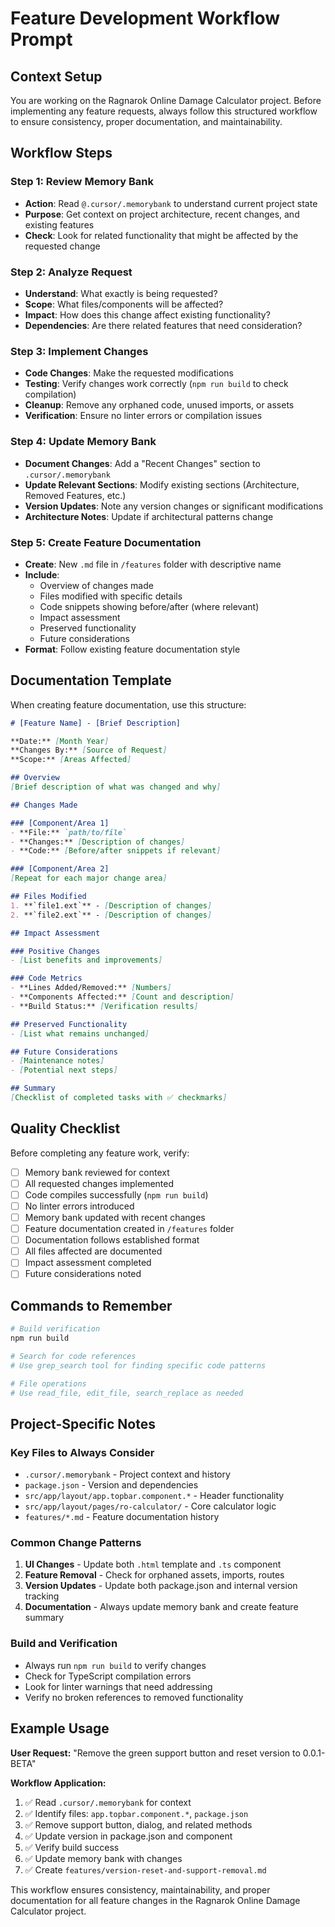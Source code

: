 # Feature Development Workflow Prompt

## Context Setup

You are working on the Ragnarok Online Damage Calculator project. Before implementing any feature requests, always follow this structured workflow to ensure consistency, proper documentation, and maintainability.

## Workflow Steps

### Step 1: Review Memory Bank
- **Action**: Read `@.cursor/.memorybank` to understand current project state
- **Purpose**: Get context on project architecture, recent changes, and existing features
- **Check**: Look for related functionality that might be affected by the requested change

### Step 2: Analyze Request
- **Understand**: What exactly is being requested?
- **Scope**: What files/components will be affected?
- **Impact**: How does this change affect existing functionality?
- **Dependencies**: Are there related features that need consideration?

### Step 3: Implement Changes
- **Code Changes**: Make the requested modifications
- **Testing**: Verify changes work correctly (`npm run build` to check compilation)
- **Cleanup**: Remove any orphaned code, unused imports, or assets
- **Verification**: Ensure no linter errors or compilation issues

### Step 4: Update Memory Bank
- **Document Changes**: Add a "Recent Changes" section to `.cursor/.memorybank`
- **Update Relevant Sections**: Modify existing sections (Architecture, Removed Features, etc.)
- **Version Updates**: Note any version changes or significant modifications
- **Architecture Notes**: Update if architectural patterns change

### Step 5: Create Feature Documentation
- **Create**: New `.md` file in `/features` folder with descriptive name
- **Include**: 
  - Overview of changes made
  - Files modified with specific details
  - Code snippets showing before/after (where relevant)
  - Impact assessment
  - Preserved functionality
  - Future considerations
- **Format**: Follow existing feature documentation style

## Documentation Template

When creating feature documentation, use this structure:

```markdown
# [Feature Name] - [Brief Description]

**Date:** [Month Year]  
**Changes By:** [Source of Request]  
**Scope:** [Areas Affected]

## Overview
[Brief description of what was changed and why]

## Changes Made

### [Component/Area 1]
- **File:** `path/to/file`
- **Changes:** [Description of changes]
- **Code:** [Before/after snippets if relevant]

### [Component/Area 2]
[Repeat for each major change area]

## Files Modified
1. **`file1.ext`** - [Description of changes]
2. **`file2.ext`** - [Description of changes]

## Impact Assessment

### Positive Changes
- [List benefits and improvements]

### Code Metrics
- **Lines Added/Removed:** [Numbers]
- **Components Affected:** [Count and description]
- **Build Status:** [Verification results]

## Preserved Functionality
- [List what remains unchanged]

## Future Considerations
- [Maintenance notes]
- [Potential next steps]

## Summary
[Checklist of completed tasks with ✅ checkmarks]
```

## Quality Checklist

Before completing any feature work, verify:

- [ ] Memory bank reviewed for context
- [ ] All requested changes implemented
- [ ] Code compiles successfully (`npm run build`)
- [ ] No linter errors introduced
- [ ] Memory bank updated with recent changes
- [ ] Feature documentation created in `/features` folder
- [ ] Documentation follows established format
- [ ] All files affected are documented
- [ ] Impact assessment completed
- [ ] Future considerations noted

## Commands to Remember

```bash
# Build verification
npm run build

# Search for code references
# Use grep_search tool for finding specific code patterns

# File operations
# Use read_file, edit_file, search_replace as needed
```

## Project-Specific Notes

### Key Files to Always Consider
- `.cursor/.memorybank` - Project context and history
- `package.json` - Version and dependencies
- `src/app/layout/app.topbar.component.*` - Header functionality
- `src/app/layout/pages/ro-calculator/` - Core calculator logic
- `features/*.md` - Feature documentation history

### Common Change Patterns
1. **UI Changes** - Update both `.html` template and `.ts` component
2. **Feature Removal** - Check for orphaned assets, imports, routes
3. **Version Updates** - Update both package.json and internal version tracking
4. **Documentation** - Always update memory bank and create feature summary

### Build and Verification
- Always run `npm run build` to verify changes
- Check for TypeScript compilation errors
- Look for linter warnings that need addressing
- Verify no broken references to removed functionality

## Example Usage

**User Request:** "Remove the green support button and reset version to 0.0.1-BETA"

**Workflow Application:**
1. ✅ Read `.cursor/.memorybank` for context
2. ✅ Identify files: `app.topbar.component.*`, `package.json`
3. ✅ Remove support button, dialog, and related methods
4. ✅ Update version in package.json and component
5. ✅ Verify build success
6. ✅ Update memory bank with changes
7. ✅ Create `features/version-reset-and-support-removal.md`

This workflow ensures consistency, maintainability, and proper documentation for all feature changes in the Ragnarok Online Damage Calculator project. 